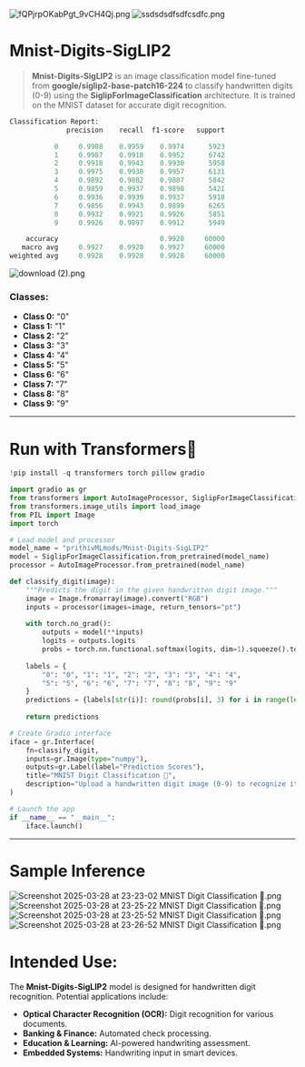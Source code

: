 ![fQPjrpOKabPgt_9vCH4Qj.png](https://cdn-uploads.huggingface.co/production/uploads/65bb837dbfb878f46c77de4c/rB4X4q0YZkX0WJW6fZ83F.png)
![ssdsdsdfsdfcsdfc.png](https://cdn-uploads.huggingface.co/production/uploads/65bb837dbfb878f46c77de4c/cyqhEw4goojpJ2shwDdEb.png)

# **Mnist-Digits-SigLIP2**  

> **Mnist-Digits-SigLIP2** is an image classification model fine-tuned from **google/siglip2-base-patch16-224** to classify handwritten digits (0-9) using the **SiglipForImageClassification** architecture. It is trained on the MNIST dataset for accurate digit recognition.  

```py
Classification Report:
              precision    recall  f1-score   support

           0     0.9988    0.9959    0.9974      5923
           1     0.9987    0.9918    0.9952      6742
           2     0.9918    0.9943    0.9930      5958
           3     0.9975    0.9938    0.9957      6131
           4     0.9892    0.9882    0.9887      5842
           5     0.9859    0.9937    0.9898      5421
           6     0.9936    0.9939    0.9937      5918
           7     0.9856    0.9943    0.9899      6265
           8     0.9932    0.9921    0.9926      5851
           9     0.9926    0.9897    0.9912      5949

    accuracy                         0.9928     60000
   macro avg     0.9927    0.9928    0.9927     60000
weighted avg     0.9928    0.9928    0.9928     60000
```

![download (2).png](https://cdn-uploads.huggingface.co/production/uploads/65bb837dbfb878f46c77de4c/qUaioZfL840_BrRhReCqd.png)

### **Classes:**  
- **Class 0:** "0"  
- **Class 1:** "1"  
- **Class 2:** "2"  
- **Class 3:** "3"  
- **Class 4:** "4"  
- **Class 5:** "5"  
- **Class 6:** "6"  
- **Class 7:** "7"  
- **Class 8:** "8"  
- **Class 9:** "9"  

---

# **Run with Transformers🤗**  

```python
!pip install -q transformers torch pillow gradio
```  

```python
import gradio as gr
from transformers import AutoImageProcessor, SiglipForImageClassification
from transformers.image_utils import load_image
from PIL import Image
import torch

# Load model and processor
model_name = "prithivMLmods/Mnist-Digits-SigLIP2"
model = SiglipForImageClassification.from_pretrained(model_name)
processor = AutoImageProcessor.from_pretrained(model_name)

def classify_digit(image):
    """Predicts the digit in the given handwritten digit image."""
    image = Image.fromarray(image).convert("RGB")
    inputs = processor(images=image, return_tensors="pt")
    
    with torch.no_grad():
        outputs = model(**inputs)
        logits = outputs.logits
        probs = torch.nn.functional.softmax(logits, dim=1).squeeze().tolist()
    
    labels = {
        "0": "0", "1": "1", "2": "2", "3": "3", "4": "4",
        "5": "5", "6": "6", "7": "7", "8": "8", "9": "9"
    }
    predictions = {labels[str(i)]: round(probs[i], 3) for i in range(len(probs))}
    
    return predictions

# Create Gradio interface
iface = gr.Interface(
    fn=classify_digit,
    inputs=gr.Image(type="numpy"),
    outputs=gr.Label(label="Prediction Scores"),
    title="MNIST Digit Classification 🔢",
    description="Upload a handwritten digit image (0-9) to recognize it using MNIST-Digits-SigLIP2."
)

# Launch the app
if __name__ == "__main__":
    iface.launch()
```

---

# **Sample Inference**  

![Screenshot 2025-03-28 at 23-23-02 MNIST Digit Classification 🔢.png](https://cdn-uploads.huggingface.co/production/uploads/65bb837dbfb878f46c77de4c/o0YinTlr6or3V_wOJMCf3.png)
![Screenshot 2025-03-28 at 23-25-22 MNIST Digit Classification 🔢.png](https://cdn-uploads.huggingface.co/production/uploads/65bb837dbfb878f46c77de4c/LP4upkfHfUa3wdRSSS9tp.png)
![Screenshot 2025-03-28 at 23-25-52 MNIST Digit Classification 🔢.png](https://cdn-uploads.huggingface.co/production/uploads/65bb837dbfb878f46c77de4c/XJ0AmEg0Com-KN32jtGDu.png)
![Screenshot 2025-03-28 at 23-26-52 MNIST Digit Classification 🔢.png](https://cdn-uploads.huggingface.co/production/uploads/65bb837dbfb878f46c77de4c/rboO-rw7BxK7S8vJMF-To.png)

# **Intended Use:**  

The **Mnist-Digits-SigLIP2** model is designed for handwritten digit recognition. Potential applications include:  

- **Optical Character Recognition (OCR):** Digit recognition for various documents.  
- **Banking & Finance:** Automated check processing.  
- **Education & Learning:** AI-powered handwriting assessment.  
- **Embedded Systems:** Handwriting input in smart devices. 
